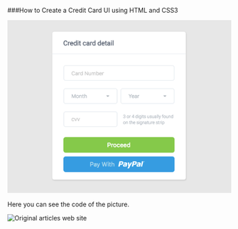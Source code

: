 ###How to Create a Credit Card UI using HTML and CSS3

![Template credit card payment.](css-3.png)

Here you can see the code of the picture.

![Original articles web site ](http://designmodo.com/create-credit-card-ui/)